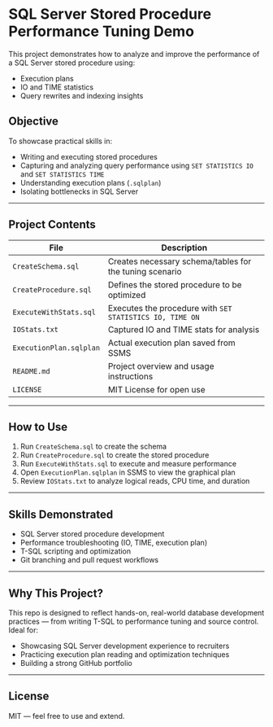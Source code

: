 # SQL Server Stored Procedure Performance Tuning Demo

This project demonstrates how to analyze and improve the performance of a SQL Server stored procedure using:
- Execution plans
- IO and TIME statistics
- Query rewrites and indexing insights

##  Objective

To showcase practical skills in:
- Writing and executing stored procedures
- Capturing and analyzing query performance using `SET STATISTICS IO` and `SET STATISTICS TIME`
- Understanding execution plans (`.sqlplan`)
- Isolating bottlenecks in SQL Server

---

##  Project Contents

| File                     | Description |
|--------------------------|-------------|
| `CreateSchema.sql`       | Creates necessary schema/tables for the tuning scenario |
| `CreateProcedure.sql`    | Defines the stored procedure to be optimized |
| `ExecuteWithStats.sql`   | Executes the procedure with `SET STATISTICS IO, TIME ON` |
| `IOStats.txt`            | Captured IO and TIME stats for analysis |
| `ExecutionPlan.sqlplan`  | Actual execution plan saved from SSMS |
| `README.md`              | Project overview and usage instructions |
| `LICENSE`                | MIT License for open use |

---

##  How to Use

1. Run `CreateSchema.sql` to create the schema
2. Run `CreateProcedure.sql` to create the stored procedure
3. Run `ExecuteWithStats.sql` to execute and measure performance
4. Open `ExecutionPlan.sqlplan` in SSMS to view the graphical plan
5. Review `IOStats.txt` to analyze logical reads, CPU time, and duration

---

## Skills Demonstrated

- SQL Server stored procedure development
- Performance troubleshooting (IO, TIME, execution plan)
- T-SQL scripting and optimization
- Git branching and pull request workflows

---

##  Why This Project?

This repo is designed to reflect hands-on, real-world database development practices — from writing T-SQL to performance tuning and source control. Ideal for:

- Showcasing SQL Server development experience to recruiters
- Practicing execution plan reading and optimization techniques
- Building a strong GitHub portfolio

---

##  License

MIT — feel free to use and extend.
